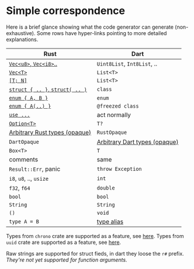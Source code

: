 # Simple correspondence

Here is a brief glance showing what the code generator can generate (non-exhaustive). Some rows have hyper-links pointing to more detailed explanations.

| Rust                                                 | Dart                                                 |
| ---------------------------------------------------- | ---------------------------------------------------- |
| [`Vec<u8>`, `Vec<i8>`..](lang_vec.md)                | `Uint8List`, `Int8List`, ..                          |
| [`Vec<T>`](lang_vec.md)                              | `List<T>`                                            |
| [`[T; N]`](lang_vec.md)                              | `List<T>`                                            |
| [`struct { .. }`, `struct( .. )`](lang_struct.md)    | `class`                                              |
| [`enum { A, B }`](lang_enum.md)                      | `enum`                                               |
| [`enum { A(..) }`](lang_enum.md)                     | `@freezed class`                                     |
| [`use ...`](lang_external.md)                        | act normally                                         |
| [`Option<T>`](lang_option.md)                        | `T?`                                                 |
| [Arbitrary Rust types (opaque)](lang_rust_opaque.md) | `RustOpaque`                                         |
| `DartOpaque`                                         | [Arbitrary Dart types (opaque)](lang_dart_opaque.md) |
| `Box<T>`                                             | `T`                                                  |
| comments                                             | same                                                 |
| `Result::Err`, panic                                 | `throw Exception`                                    |
| `i8`, `u8`, .., `usize`                              | `int`                                                |
| `f32`, `f64`                                         | `double`                                             |
| `bool`                                               | `bool`                                               |
| `String`                                             | `String`                                             |
| `()`                                                 | `void`                                               |
| `type A = B`                                         | [type alias](lang_type_alias.md)                     |


Types from `chrono` crate are supported as a feature, see [here](lang_chrono.md).
Types from `uuid` crate are supported as a feature, see [here](lang_uuid.md).

Raw strings are supported for struct fieds, in dart they loose the `r#` prefix. *They're not yet supported for function arguments.*
